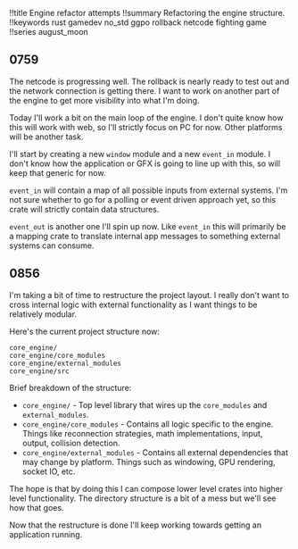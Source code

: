 !!title Engine refactor attempts
!!summary Refactoring the engine structure.
!!keywords rust gamedev no_std ggpo rollback netcode fighting game
!!series august_moon


## 0759 

The netcode is progressing well. The rollback is nearly ready to test out and the network connection is getting there. I want to work on another part of the engine to get more visibility into what I'm doing.

Today I'll work a bit on the main loop of the engine. I don't quite know how this will work with web, so I'll strictly focus on PC for now. Other platforms will be another task.

I'll start by creating a new `window` module and a new `event_in` module. I don't know how the application or GFX is going to line up with this, so will keep that generic for now.

`event_in` will contain a map of all possible inputs from external systems. I'm not sure whether to go for a polling or event driven approach yet, so this crate will strictly contain data structures.

`event_out` is another one I'll spin up now. Like `event_in` this will primarily be a mapping crate to translate internal app messages to something external systems can consume.

## 0856

I'm taking a bit of time to restructure the project layout. I really don't want to cross internal logic with external functionality as I want things to be relatively modular. 


Here's the current project structure now:
```
core_engine/
core_engine/core_modules
core_engine/external_modules
core_engine/src
```

Brief breakdown of the structure:
* `core_engine/` - Top level library that wires up the `core_modules` and `external_modules`.
* `core_engine/core_modules` - Contains all logic specific to the engine. Things like reconnection strategies, math implementations, input, output, collision detection.
* `core_engine/external_modules` - Contains all external dependencies that may change by platform. Things such as windowing, GPU rendering, socket IO, etc. 

The hope is that by doing this I can compose lower level crates into higher level functionality. The directory structure is a bit of a mess but we'll see how that goes.

Now that the restructure is done I'll keep working towards getting an application running.

